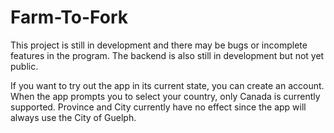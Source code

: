 # Farm-To-Fork

This project is still in development and there may be bugs or incomplete features in the program. The backend is also still in development but not yet public.

If you want to try out the app in its current state, you can create an account. When the app prompts you to select your country, only Canada is currently supported. Province and City currently have no effect since the app will always use the City of Guelph.
